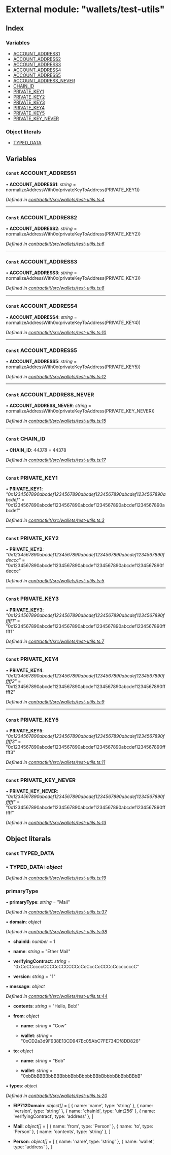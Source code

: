 # External module: "wallets/test-utils"

## Index

### Variables

* [ACCOUNT_ADDRESS1](_wallets_test_utils_.md#const-account_address1)
* [ACCOUNT_ADDRESS2](_wallets_test_utils_.md#const-account_address2)
* [ACCOUNT_ADDRESS3](_wallets_test_utils_.md#const-account_address3)
* [ACCOUNT_ADDRESS4](_wallets_test_utils_.md#const-account_address4)
* [ACCOUNT_ADDRESS5](_wallets_test_utils_.md#const-account_address5)
* [ACCOUNT_ADDRESS_NEVER](_wallets_test_utils_.md#const-account_address_never)
* [CHAIN_ID](_wallets_test_utils_.md#const-chain_id)
* [PRIVATE_KEY1](_wallets_test_utils_.md#const-private_key1)
* [PRIVATE_KEY2](_wallets_test_utils_.md#const-private_key2)
* [PRIVATE_KEY3](_wallets_test_utils_.md#const-private_key3)
* [PRIVATE_KEY4](_wallets_test_utils_.md#const-private_key4)
* [PRIVATE_KEY5](_wallets_test_utils_.md#const-private_key5)
* [PRIVATE_KEY_NEVER](_wallets_test_utils_.md#const-private_key_never)

### Object literals

* [TYPED_DATA](_wallets_test_utils_.md#const-typed_data)

## Variables

### `Const` ACCOUNT_ADDRESS1

• **ACCOUNT_ADDRESS1**: *string* = normalizeAddressWith0x(privateKeyToAddress(PRIVATE_KEY1))

*Defined in [contractkit/src/wallets/test-utils.ts:4](https://github.com/celo-org/celo-monorepo/blob/master/packages/contractkit/src/wallets/test-utils.ts#L4)*

___

### `Const` ACCOUNT_ADDRESS2

• **ACCOUNT_ADDRESS2**: *string* = normalizeAddressWith0x(privateKeyToAddress(PRIVATE_KEY2))

*Defined in [contractkit/src/wallets/test-utils.ts:6](https://github.com/celo-org/celo-monorepo/blob/master/packages/contractkit/src/wallets/test-utils.ts#L6)*

___

### `Const` ACCOUNT_ADDRESS3

• **ACCOUNT_ADDRESS3**: *string* = normalizeAddressWith0x(privateKeyToAddress(PRIVATE_KEY3))

*Defined in [contractkit/src/wallets/test-utils.ts:8](https://github.com/celo-org/celo-monorepo/blob/master/packages/contractkit/src/wallets/test-utils.ts#L8)*

___

### `Const` ACCOUNT_ADDRESS4

• **ACCOUNT_ADDRESS4**: *string* = normalizeAddressWith0x(privateKeyToAddress(PRIVATE_KEY4))

*Defined in [contractkit/src/wallets/test-utils.ts:10](https://github.com/celo-org/celo-monorepo/blob/master/packages/contractkit/src/wallets/test-utils.ts#L10)*

___

### `Const` ACCOUNT_ADDRESS5

• **ACCOUNT_ADDRESS5**: *string* = normalizeAddressWith0x(privateKeyToAddress(PRIVATE_KEY5))

*Defined in [contractkit/src/wallets/test-utils.ts:12](https://github.com/celo-org/celo-monorepo/blob/master/packages/contractkit/src/wallets/test-utils.ts#L12)*

___

### `Const` ACCOUNT_ADDRESS_NEVER

• **ACCOUNT_ADDRESS_NEVER**: *string* = normalizeAddressWith0x(privateKeyToAddress(PRIVATE_KEY_NEVER))

*Defined in [contractkit/src/wallets/test-utils.ts:15](https://github.com/celo-org/celo-monorepo/blob/master/packages/contractkit/src/wallets/test-utils.ts#L15)*

___

### `Const` CHAIN_ID

• **CHAIN_ID**: *44378* = 44378

*Defined in [contractkit/src/wallets/test-utils.ts:17](https://github.com/celo-org/celo-monorepo/blob/master/packages/contractkit/src/wallets/test-utils.ts#L17)*

___

### `Const` PRIVATE_KEY1

• **PRIVATE_KEY1**: *"0x1234567890abcdef1234567890abcdef1234567890abcdef1234567890abcdef"* = "0x1234567890abcdef1234567890abcdef1234567890abcdef1234567890abcdef"

*Defined in [contractkit/src/wallets/test-utils.ts:3](https://github.com/celo-org/celo-monorepo/blob/master/packages/contractkit/src/wallets/test-utils.ts#L3)*

___

### `Const` PRIVATE_KEY2

• **PRIVATE_KEY2**: *"0x1234567890abcdef1234567890abcdef1234567890abcdef1234567890fdeccc"* = "0x1234567890abcdef1234567890abcdef1234567890abcdef1234567890fdeccc"

*Defined in [contractkit/src/wallets/test-utils.ts:5](https://github.com/celo-org/celo-monorepo/blob/master/packages/contractkit/src/wallets/test-utils.ts#L5)*

___

### `Const` PRIVATE_KEY3

• **PRIVATE_KEY3**: *"0x1234567890abcdef1234567890abcdef1234567890abcdef1234567890fffff1"* = "0x1234567890abcdef1234567890abcdef1234567890abcdef1234567890fffff1"

*Defined in [contractkit/src/wallets/test-utils.ts:7](https://github.com/celo-org/celo-monorepo/blob/master/packages/contractkit/src/wallets/test-utils.ts#L7)*

___

### `Const` PRIVATE_KEY4

• **PRIVATE_KEY4**: *"0x1234567890abcdef1234567890abcdef1234567890abcdef1234567890fffff2"* = "0x1234567890abcdef1234567890abcdef1234567890abcdef1234567890fffff2"

*Defined in [contractkit/src/wallets/test-utils.ts:9](https://github.com/celo-org/celo-monorepo/blob/master/packages/contractkit/src/wallets/test-utils.ts#L9)*

___

### `Const` PRIVATE_KEY5

• **PRIVATE_KEY5**: *"0x1234567890abcdef1234567890abcdef1234567890abcdef1234567890fffff3"* = "0x1234567890abcdef1234567890abcdef1234567890abcdef1234567890fffff3"

*Defined in [contractkit/src/wallets/test-utils.ts:11](https://github.com/celo-org/celo-monorepo/blob/master/packages/contractkit/src/wallets/test-utils.ts#L11)*

___

### `Const` PRIVATE_KEY_NEVER

• **PRIVATE_KEY_NEVER**: *"0x1234567890abcdef1234567890abcdef1234567890abcdef1234567890ffffff"* = "0x1234567890abcdef1234567890abcdef1234567890abcdef1234567890ffffff"

*Defined in [contractkit/src/wallets/test-utils.ts:13](https://github.com/celo-org/celo-monorepo/blob/master/packages/contractkit/src/wallets/test-utils.ts#L13)*

## Object literals

### `Const` TYPED_DATA

### ▪ **TYPED_DATA**: *object*

*Defined in [contractkit/src/wallets/test-utils.ts:19](https://github.com/celo-org/celo-monorepo/blob/master/packages/contractkit/src/wallets/test-utils.ts#L19)*

###  primaryType

• **primaryType**: *string* = "Mail"

*Defined in [contractkit/src/wallets/test-utils.ts:37](https://github.com/celo-org/celo-monorepo/blob/master/packages/contractkit/src/wallets/test-utils.ts#L37)*

▪ **domain**: *object*

*Defined in [contractkit/src/wallets/test-utils.ts:38](https://github.com/celo-org/celo-monorepo/blob/master/packages/contractkit/src/wallets/test-utils.ts#L38)*

* **chainId**: *number* = 1

* **name**: *string* = "Ether Mail"

* **verifyingContract**: *string* = "0xCcCCccccCCCCcCCCCCCcCcCccCcCCCcCcccccccC"

* **version**: *string* = "1"

▪ **message**: *object*

*Defined in [contractkit/src/wallets/test-utils.ts:44](https://github.com/celo-org/celo-monorepo/blob/master/packages/contractkit/src/wallets/test-utils.ts#L44)*

* **contents**: *string* = "Hello, Bob!"

* **from**: *object*

  * **name**: *string* = "Cow"

  * **wallet**: *string* = "0xCD2a3d9F938E13CD947Ec05AbC7FE734Df8DD826"

* **to**: *object*

  * **name**: *string* = "Bob"

  * **wallet**: *string* = "0xbBbBBBBbbBBBbbbBbbBbbbbBBbBbbbbBbBbbBBbB"

▪ **types**: *object*

*Defined in [contractkit/src/wallets/test-utils.ts:20](https://github.com/celo-org/celo-monorepo/blob/master/packages/contractkit/src/wallets/test-utils.ts#L20)*

* **EIP712Domain**: *object[]* = [
      { name: 'name', type: 'string' },
      { name: 'version', type: 'string' },
      { name: 'chainId', type: 'uint256' },
      { name: 'verifyingContract', type: 'address' },
    ]

* **Mail**: *object[]* = [
      { name: 'from', type: 'Person' },
      { name: 'to', type: 'Person' },
      { name: 'contents', type: 'string' },
    ]

* **Person**: *object[]* = [
      { name: 'name', type: 'string' },
      { name: 'wallet', type: 'address' },
    ]
